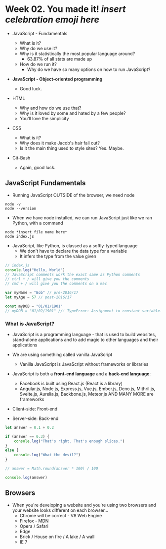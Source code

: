 # Week 02. You made it! *insert celebration emoji here*

* JavaScript - Fundamentals
    * What is it?
    * Why do we use it?
    * Why is it statistically the most popular language around?
        * 63.87% of all stats are made up
    * How do we run it?
        * Why do we have so many options on how to run JavaScript?

* **JavaScript - Object-oriented programming**
    * Good luck.

* HTML
    * Why and how do we use that?
    * Why is it loved by some and hated by a few people?
    * You'll love the simplicity

* CSS
    * What is it?
    * Why does it make Jacob's hair fall out?
    * Is it the main thing used to style sites? Yes. Maybe.

* Git-Bash
    * Again, good luck.

## JavaScript Fundamentals

* Running JavaScript OUTSIDE of the browser, we need node
```
node -v
node --version
```
* When we have node installed, we can run JavaScript just like we ran Python, with a command
```
node *insert file name here*
node index.js
```

* JavaScript, like Python, is classed as a softly-typed language
    * We don't have to declare the data type for a variable
    * It infers the type from the value given

```js
// index.js
console.log("Hello, World")
// JavaScript comments work the exact same as Python comments
// ctrl + / will give you the comments
// cmd + / will give you the comments on a mac

var myName = "Bob" // pre-2016/17
let myAge = 57 // post-2016/17

const myDOB = "01/01/1901"
// myDOB = "01/02/1901" //! TypeError: Assignment to constant variable.

```

### What is JavaScript?

* JavaScript is a programming language - that is used to build websites, stand-alone applications and to add magic to other languages and their applications
* We are using something called vanilla JavaScript
    * Vanilla JavaScript is JavaScript without frameworks or libraries

* JavaScript is both a **front-end language** and a **back-end language**:
    * Facebook is built using React.js (React is a library)
    * Angular.js, Node.js, Express.js, Vue.js, Ember.js, Deno.js, Mithril.js, Svelte.js, Aurelia.js, Backbone.js, Meteor.js AND MANY MORE are frameworks

* Client-side: Front-end
* Server-side: Back-end

```js
let answer = 0.1 + 0.2

if (answer == 0.3) {
    console.log("That's right. That's enough slices.")
}
else {
    console.log("What the devil?")
}

// answer = Math.round(answer * 100) / 100

console.log(answer)
```


## Browsers

* When you're developing a website and you're using two browsers and your website looks different on each browser...
    * Chrome will be correct - V8 Web Engine
    * Firefox - MDN
    * Opera / Safari
    * Edge
    * Brick / House on fire / A lake / A wall
    * IE 7